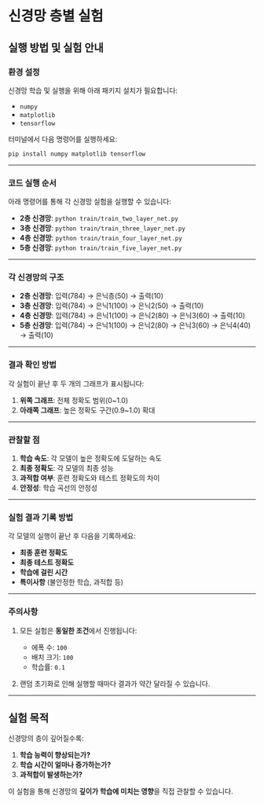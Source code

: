 # 신경망 층별 실험 

## 실행 방법 및 실험 안내

### 환경 설정

신경망 학습 및 실행을 위해 아래 패키지 설치가 필요합니다:

- `numpy`
- `matplotlib`
- `tensorflow`

터미널에서 다음 명령어를 실행하세요:

```bash
pip install numpy matplotlib tensorflow
```

---

### 코드 실행 순서

아래 명령어를 통해 각 신경망 실험을 실행할 수 있습니다:

- **2층 신경망**: `python train/train_two_layer_net.py`
- **3층 신경망**: `python train/train_three_layer_net.py`
- **4층 신경망**: `python train/train_four_layer_net.py`
- **5층 신경망**: `python train/train_five_layer_net.py`

---

### 각 신경망의 구조

- **2층 신경망**: 입력(784) → 은닉층(50) → 출력(10)
- **3층 신경망**: 입력(784) → 은닉1(100) → 은닉2(50) → 출력(10)
- **4층 신경망**: 입력(784) → 은닉1(100) → 은닉2(80) → 은닉3(60) → 출력(10)
- **5층 신경망**: 입력(784) → 은닉1(100) → 은닉2(80) → 은닉3(60) → 은닉4(40) → 출력(10)

---

### 결과 확인 방법

각 실험이 끝난 후 두 개의 그래프가 표시됩니다:

1. **위쪽 그래프**: 전체 정확도 범위(0~1.0)
2. **아래쪽 그래프**: 높은 정확도 구간(0.9~1.0) 확대

---

### 관찰할 점

1. **학습 속도**: 각 모델이 높은 정확도에 도달하는 속도
2. **최종 정확도**: 각 모델의 최종 성능
3. **과적합 여부**: 훈련 정확도와 테스트 정확도의 차이
4. **안정성**: 학습 곡선의 안정성

---

### 실험 결과 기록 방법

각 모델의 실행이 끝난 후 다음을 기록하세요:

- **최종 훈련 정확도**
- **최종 테스트 정확도**
- **학습에 걸린 시간**
- **특이사항** (불안정한 학습, 과적합 등)

---

### 주의사항

1. 모든 실험은 **동일한 조건**에서 진행됩니다:

   - 에폭 수: `100`
   - 배치 크기: `100`
   - 학습률: `0.1`

2. 랜덤 초기화로 인해 실행할 때마다 결과가 약간 달라질 수 있습니다.

---

## 실험 목적

신경망의 층이 깊어질수록:

1. **학습 능력이 향상되는가?**
2. **학습 시간이 얼마나 증가하는가?**
3. **과적합이 발생하는가?**

이 실험을 통해 신경망의 **깊이가 학습에 미치는 영향**을 직접 관찰할 수 있습니다.
```
